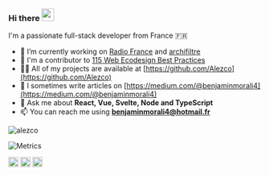 ### Hi there <img src="https://media.giphy.com/media/hvRJCLFzcasrR4ia7z/giphy.gif" alt="wave" width="25px" height="25px">

I'm a passionate full-stack developer from France 🇫🇷

- 🔭 I’m currently working on [Radio France](https://github.com/radiofrance) and [archifiltre](https://github.com/SocialGouv/archifiltre)
- 🌱 I'm a contributor to [115 Web Ecodesign Best Practices](https://github.com/cnumr/best-practices)
- 👨‍💻 All of my projects are available at [https://github.com/Alezco](https://github.com/Alezco)
- 📝 I sometimes write articles on [https://medium.com/@benjaminmorali4](https://medium.com/@benjaminmorali4)
- 💬 Ask me about **React, Vue, Svelte, Node and TypeScript**
- 📫 You can reach me using **benjaminmorali4@hotmail.fr**

<p> <img src="https://github-readme-stats.vercel.app/api?username=alezco&show_icons=true&count_private=true&include_all_commits=true&role=OWNER,ORGANIZATION_MEMBER,COLLABORATOR&theme=city_lights" alt="alezco" /> </p>

![Metrics](https://metrics.lecoq.io/username)

<p>
<a href="https://twitter.com/alezco_" target="blank"><img align="center" src="https://cdn.jsdelivr.net/npm/simple-icons@3.0.1/icons/twitter.svg" alt="alezco_" height="20" width="20" /></a>
<a href="https://linkedin.com/in/benjamin-morali" target="blank"><img align="center" src="https://cdn.jsdelivr.net/npm/simple-icons@3.0.1/icons/linkedin.svg" alt="benjamin-morali" height="20" width="20" /></a>
<a href="https://medium.com/@benjaminmorali4" target="blank"><img align="center" src="https://cdn.jsdelivr.net/npm/simple-icons@3.0.1/icons/medium.svg" alt="@benjaminmorali4" height="20" width="20" /></a>
</p>
